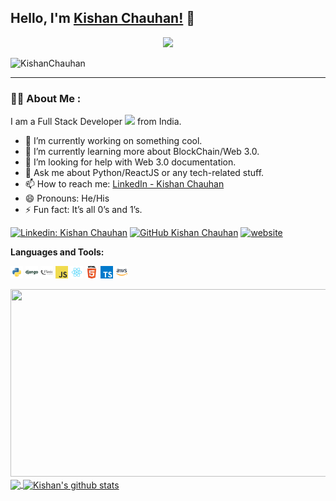 ## Hello, I'm [Kishan Chauhan!](https://imkishan.com/) 👋

<div id="header" align="center">
  <img src="https://media.giphy.com/media/M9gbBd9nbDrOTu1Mqx/giphy.gif" width="100"/>
</div>
<p align="left"> <img src="https://komarev.com/ghpvc/?username=KishanChauhan&label=Views&color=blue&style=plastic" alt="KishanChauhan" /> </p>

---
### :man_technologist: About Me :
I am a Full Stack Developer <img src="https://media.giphy.com/media/WUlplcMpOCEmTGBtBW/giphy.gif" width="30"> from India.

- 🔭 I’m currently working on something cool.
- 🌱 I’m currently learning more about BlockChain/Web 3.0.
- 🤔 I’m looking for help with Web 3.0 documentation.
- 💬 Ask me about Python/ReactJS or any tech-related stuff.
- 📫 How to reach me: [LinkedIn - Kishan Chauhan](https://www.linkedin.com/in/kishan-chauhan-202952169/)
- 😄 Pronouns: He/His
- ⚡ Fun fact: It’s all 0’s and 1’s.

[![Linkedin: Kishan Chauhan](https://img.shields.io/badge/-imkishan-blue?style=flat-square&logo=Linkedin&logoColor=white&link=https://www.linkedin.com/in/kishan-chauhan-202952169/)](https://www.linkedin.com/in/kishan-chauhan-202952169/)
[![GitHub Kishan Chauhan](https://img.shields.io/github/followers/KishanChauhan?label=follow&style=social)](https://github.com/KishanChauhan)
[![website](https://img.shields.io/badge/PortfolioWebsite-imkishan.com-2648ff?style=flat-square&logo=google-chrome)](https://imkishan.com/)


**Languages and Tools:**

<code><img height="20" src="https://raw.githubusercontent.com/github/explore/80688e429a7d4ef2fca1e82350fe8e3517d3494d/topics/python/python.png"></code>
<code><img height="20" src="https://raw.githubusercontent.com/github/explore/80688e429a7d4ef2fca1e82350fe8e3517d3494d/topics/django/django.png"></code>
<code><img height="20" src="https://raw.githubusercontent.com/github/explore/80688e429a7d4ef2fca1e82350fe8e3517d3494d/topics/flask/flask.png"></code>
<code><img height="20" src="https://raw.githubusercontent.com/github/explore/80688e429a7d4ef2fca1e82350fe8e3517d3494d/topics/javascript/javascript.png"></code>
<code><img height="20" src="https://raw.githubusercontent.com/github/explore/80688e429a7d4ef2fca1e82350fe8e3517d3494d/topics/react/react.png"></code>
<code><img height="20" src="https://raw.githubusercontent.com/github/explore/80688e429a7d4ef2fca1e82350fe8e3517d3494d/topics/html/html.png"></code>
<code><img height="20" src="https://raw.githubusercontent.com/github/explore/80688e429a7d4ef2fca1e82350fe8e3517d3494d/topics/typescript/typescript.png"></code>
<code><img height="20" src="https://raw.githubusercontent.com/github/explore/80688e429a7d4ef2fca1e82350fe8e3517d3494d/topics/aws/aws.png"></code>
<div align="center">
  <img src="https://media.giphy.com/media/dWesBcTLavkZuG35MI/giphy.gif" width="600" height="300"/>
</div>
<a href="https://github.com/KishanChauhan">
  <img align="center" src="https://github-readme-stats.vercel.app/api/top-langs/?username=KishanChauhan&theme=light&hide_langs_below=1" />
</a>

<a href="https://github.com/KishanChauhan">
 <img align="center" src="https://github-readme-stats.vercel.app/api?username=KishanChauhan&show_icons=true&theme=light&line_height=27" alt="Kishan's github stats"/>
</a>


